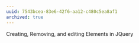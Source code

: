 ```yaml
---
uuid: 7543bcea-83e6-42f6-aa12-c480c5ea8af1
archived: true
---
```


Creating, Removing, and editing Elements in JQuery
